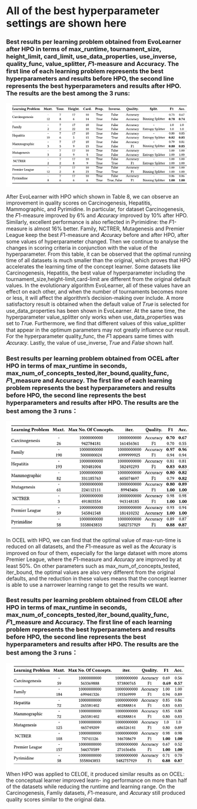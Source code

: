 # All of the best hyperparameter settings are shown here
### Best results per learning problem obtained from EvoLearner after HPO in terms of max_runtime, tournament_size, height_limit, card_limit, use_data_properties, use_inverse, quality_func, value_splitter, 𝐹1-measure and Accuracy. The first line of each learning problem represents the best hyperparameters and results before HPO, the second line represents the best hyperparameters and results after HPO. The results are the best among the 3 runs:
<img width="614" alt="Evolearner" src="https://github.com/dice-group/AutoCL/blob/main/HPO/Evolearner%20HPO.png">


After EvoLearner with HPO which shown in Table 8, we can observe an improvement in quality scores on Carcinogenesis, Hepatitis, Mammographic, and Pyrimidine. In particular, for dataset Carcinogenesis, the 𝐹1-measure improved by 6% and 𝐴𝑐𝑐𝑢𝑟𝑎𝑐𝑦 improved by 10% after HPO. Similarly, excellent performance is also reflected in Pyrimidine: the 𝐹1-measure is almost 16% better. Family, NCTRER, Mutagenesis and Premier League keep the best 𝐹1-measure and 𝐴𝑐𝑐𝑢𝑟𝑎𝑐𝑦 before and after HPO, after some values of hyperparameter changed.
Then we continue to analyse the changes in scoring criteria in conjunction with the value of the hyperparameter. From this table, it can be observed that the optimal running time of all datasets is much smaller than the original, which proves that HPO accelerates the learning time of the concept learner. Some datasets like Carcinogenesis, Hepatitis, the best value of hyperparameter including the tournament_size,height-limit,card-limit are different from the original default values. In the evolutionary algorithm EvoLearner, all of these values have an effect on each other, and when the number of tournaments becomes more or less, it will affect the algorithm’s decision-making over include.
A more satisfactory result is obtained when the default value of 𝑇𝑟𝑢𝑒 is selected for use_data_properties has been shown in EvoLearner. At the same time, the hyperparameter value_splitter only works when use_data_properties was set to 𝑇𝑟𝑢𝑒. Furthermore, we find that different values of this value_splitter that appear in the optimum parameters may not greatly influence our result. For the hyperparameter quality_func, the 𝐹1 appears same times with 𝐴𝑐𝑐𝑢𝑟𝑎𝑐𝑦. Lastly, the value of use_inverse, 𝑇𝑟𝑢𝑒 and 𝐹𝑎𝑙𝑠𝑒 shown half.

### Best results per learning problem obtained from OCEL after HPO in terms of max_runtime in seconds, max_num_of_concepts_tested,iter_bound,quality_func, 𝐹1_measure and Accuracy. The first line of each learning problem represents the best hyperparameters and results before HPO, the second line represents the best hyperparameters and results after HPO. The results are the best among the 3 runs：
<img width="614" alt="Ocel" src="https://github.com/AutoCL2023/AutoCL/blob/main/OCEL%20HPO.png">

In OCEL with HPO, we can find that the optimal value of max-run-time is reduced on all datasets, and the 𝐹1-measure as well as the 𝐴𝑐𝑐𝑢𝑟𝑎𝑐𝑦 is improved on four of them, especially for the large dataset with more atoms Premier League, where the 𝐹1-measure and 𝐴𝑐𝑐𝑢𝑟𝑎𝑐𝑦 are improved by at least 50%.
On other parameters such as max_num_of_concepts_tested, iter_bound, the optimal values are also very different from the original defaults, and the reduction in these values means that the concept learner is able to use a narrower learning range to get the results we want.

### Best results per learning problem obtained from CELOE after HPO in terms of max_runtime in seconds, max_num_of_concepts_tested,iter_bound,quality_func, 𝐹1_measure and Accuracy. The first line of each learning problem represents the best hyperparameters and results before HPO, the second line represents the best hyperparameters and results after HPO. The results are the best among the 3 runs：
<img width="614" alt="Celoe" src="https://github.com/AutoCL2023/AutoCL/blob/main/CELOE%20HPO.png">
When HPO was applied to CELOE, it produced similar results as on OCEL: the conceptual learner improved learn- ing performance on more than half of the datasets while reducing the runtime and learning range. On the Carcinogenesis, Famliy datasets, 𝐹1-measure, and 𝐴𝑐𝑐𝑢𝑟𝑎𝑐𝑦 still produced quality scores similar to the original data.
